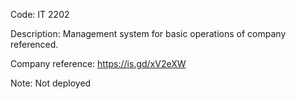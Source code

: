 Code: IT 2202

Description: Management system for basic operations of company referenced.

Company reference: https://is.gd/xV2eXW

Note: Not deployed
